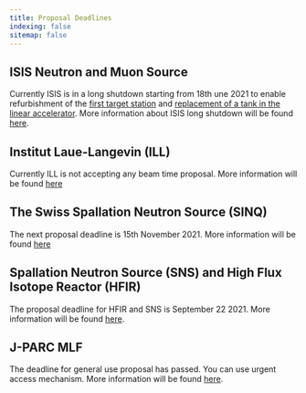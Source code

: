 ```yaml
---
title: Proposal Deadlines
indexing: false
sitemap: false
---
```


## ISIS Neutron and Muon Source
Currently ISIS is in a long shutdown starting from 18th une 2021 to enable refurbishment of the [first target station](https://www.isis.stfc.ac.uk/Pages/Target-Station-1.aspx) and [replacement of a tank in the linear accelerator](https://www.isis.stfc.ac.uk/Pages/TH_LinacTank4_beadpull.aspx). More information about ISIS long shutdown will be found [here](https://www.isis.stfc.ac.uk/Pages/For-Users.aspx).

## Institut Laue-Langevin (ILL)
Currently ILL is not accepting any beam time proposal. More information will be found [here](https://www.ill.eu/users/applying-for-beamtime/proposal-submission)

## The Swiss Spallation Neutron Source (SINQ)
The next proposal deadline is 15th November 2021. More information will be found [here](https://www.psi.ch/en/sinq)

## Spallation Neutron Source (SNS) and High Flux Isotope Reactor (HFIR)
The proposal deadline for HFIR and SNS is September 22 2021. More information will be found [here](https://neutrons.ornl.gov/users/proposal-calls).

## J-PARC MLF
The deadline for general use proposal has passed. You can use urgent access mechanism. More information will be found [here](https://mlfinfo.jp/en/user/proposals/#short-term).


